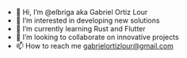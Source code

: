 - 👋 Hi, I’m @elbriga aka Gabriel Ortiz Lour
- 👀 I’m interested in developing new solutions
- 🌱 I’m currently learning Rust and Flutter
- 💞️ I’m looking to collaborate on innovative projects
- 📫 How to reach me gabrielortizlour@gmail.com
